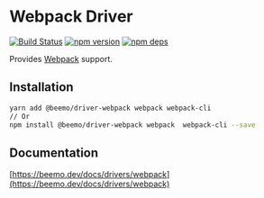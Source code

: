 # Webpack Driver

[![Build Status](https://github.com/beemojs/beemo/workflows/Build/badge.svg)](https://github.com/beemojs/beemo/actions?query=branch%3Amaster)
[![npm version](https://badge.fury.io/js/%40beemo%2Fdriver-webpack.svg)](https://www.npmjs.com/package/@beemo/driver-webpack)
[![npm deps](https://david-dm.org/beemojs/beemo.svg?path=packages/driver-webpack)](https://www.npmjs.com/package/@beemo/driver-webpack)

Provides [Webpack](https://github.com/webpack/webpack) support.

## Installation

```bash
yarn add @beemo/driver-webpack webpack webpack-cli
// Or
npm install @beemo/driver-webpack webpack  webpack-cli --save
```

## Documentation

[https://beemo.dev/docs/drivers/webpack](https://beemo.dev/docs/drivers/webpack)
